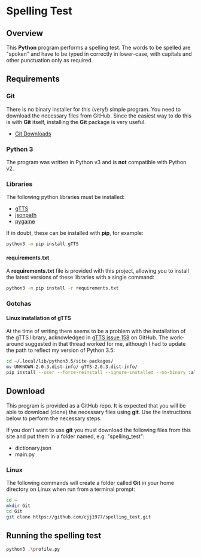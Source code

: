 # Spelling Test

## Overview

This **Python** program performs a spelling test. The words to be spelled are "spoken" and have to be typed in correctly in lower-case, with capitals and other punctuation only as required.

## Requirements

### Git

There is no binary installer for this (very!) simple program. You need to download the necessary files from GitHub. Since the easiest way to do this is with **Git** itself, installing the **Git** package is very useful.

* [Git Downloads](https://git-scm.com/downloads)

### Python 3

The program was written in Python v3 and is **not** compatible with Python v2.

### Libraries

The following python libraries must be installed:

* [gTTS](https://pypi.org/project/gTTS/)
* [jsonpath](https://pypi.org/project/jsonpath/)
* [pygame](https://pypi.org/project/Pygame/)

If in doubt, these can be installed with **pip**, for example:

~~~bash
python3 -m pip install gTTS
~~~

#### requirements.txt

A **requirements.txt** file is provided with this project,
allowing you to install the latest versions of these
libraries with a single command:

~~~bash
python3 -m pip install -r requirements.txt
~~~

### Gotchas

#### Linux installation of gTTS

At the time of writing there seems to be a problem with the installation of the gTTS library, acknowledged in [gTTS issue 158](https://github.com/pndurette/gTTS/issues/158#issuecomment-446411841) on GitHub. The work-around suggested in that thread worked for me, although I had to update the path to reflect my version of Python 3.5:

~~~bash
cd ~/.local/lib/python3.5/site-packages/
mv UNKNOWN-2.0.3.dist-info/ gTTS-2.0.3.dist-info/
pip install --user --force-reinstall --ignore-installed --no-binary :all: gTTS
~~~

## Download

This program is provided as a GitHub repo. It is expected that you will be able to download (clone) the necessary files using **git**. Use the instructions below to perform the necessary steps.

If you don't want to use **git** you must download the following files from this site and put them in a folder named, e.g. "spelling_test":

* dictionary.json
* main.py

### Linux

The following commands will create a folder called **Git** in your home directory on Linux when run from a terminal prompt:

~~~bash
cd ~
mkdir Git
cd Git
git clone https://github.com/cjj1977/spelling_test.git
~~~

## Running the spelling test

~~~bash
python3 .\profile.py
~~~